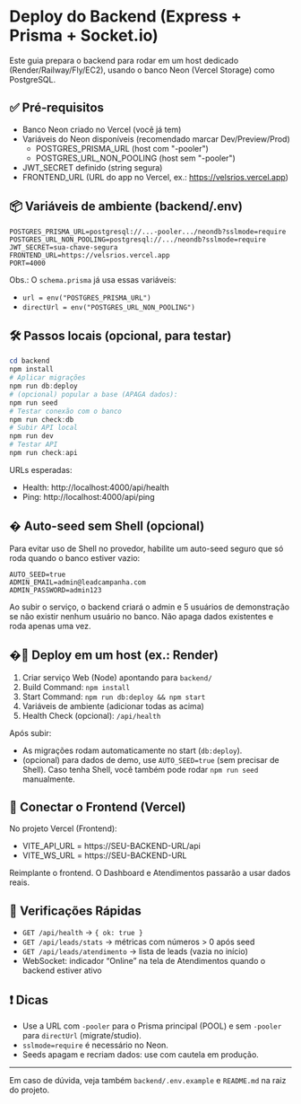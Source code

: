 # Deploy do Backend (Express + Prisma + Socket.io)

Este guia prepara o backend para rodar em um host dedicado (Render/Railway/Fly/EC2), usando o banco Neon (Vercel Storage) como PostgreSQL.

## ✅ Pré‑requisitos
- Banco Neon criado no Vercel (você já tem)
- Variáveis do Neon disponíveis (recomendado marcar Dev/Preview/Prod)
  - POSTGRES_PRISMA_URL (host com "-pooler")
  - POSTGRES_URL_NON_POOLING (host sem "-pooler")
- JWT_SECRET definido (string segura)
- FRONTEND_URL (URL do app no Vercel, ex.: https://velsrios.vercel.app)

## 📦 Variáveis de ambiente (backend/.env)

```
POSTGRES_PRISMA_URL=postgresql://...-pooler.../neondb?sslmode=require
POSTGRES_URL_NON_POOLING=postgresql://.../neondb?sslmode=require
JWT_SECRET=sua-chave-segura
FRONTEND_URL=https://velsrios.vercel.app
PORT=4000
```

Obs.: O `schema.prisma` já usa essas variáveis:
- `url = env("POSTGRES_PRISMA_URL")`
- `directUrl = env("POSTGRES_URL_NON_POOLING")`

## 🛠️ Passos locais (opcional, para testar)

```powershell
cd backend
npm install
# Aplicar migrações
npm run db:deploy
# (opcional) popular a base (APAGA dados):
npm run seed
# Testar conexão com o banco
npm run check:db
# Subir API local
npm run dev
# Testar API
npm run check:api
```

URLs esperadas:
- Health: http://localhost:4000/api/health
- Ping:   http://localhost:4000/api/ping

## � Auto-seed sem Shell (opcional)

Para evitar uso de Shell no provedor, habilite um auto-seed seguro que só roda quando o banco estiver vazio:

```
AUTO_SEED=true
ADMIN_EMAIL=admin@leadcampanha.com
ADMIN_PASSWORD=admin123
```

Ao subir o serviço, o backend criará o admin e 5 usuários de demonstração se não existir nenhum usuário no banco. Não apaga dados existentes e roda apenas uma vez.

## �🚀 Deploy em um host (ex.: Render)

1. Criar serviço Web (Node) apontando para `backend/`
2. Build Command: `npm install`
3. Start Command: `npm run db:deploy && npm start`
4. Variáveis de ambiente (adicionar todas as acima)
5. Health Check (opcional): `/api/health`

Após subir:
- As migrações rodam automaticamente no start (`db:deploy`).
- (opcional) para dados de demo, use `AUTO_SEED=true` (sem precisar de Shell). Caso tenha Shell, você também pode rodar `npm run seed` manualmente.

## 🔌 Conectar o Frontend (Vercel)

No projeto Vercel (Frontend):
- VITE_API_URL = https://SEU-BACKEND-URL/api
- VITE_WS_URL  = https://SEU-BACKEND-URL

Reimplante o frontend. O Dashboard e Atendimentos passarão a usar dados reais.

## 🧪 Verificações Rápidas
- `GET /api/health` → `{ ok: true }`
- `GET /api/leads/stats` → métricas com números > 0 após seed
- `GET /api/leads/atendimento` → lista de leads (vazia no início)
- WebSocket: indicador “Online” na tela de Atendimentos quando o backend estiver ativo

## ❗ Dicas
- Use a URL com `-pooler` para o Prisma principal (POOL) e sem `-pooler` para `directUrl` (migrate/studio).
- `sslmode=require` é necessário no Neon.
- Seeds apagam e recriam dados: use com cautela em produção.

---

Em caso de dúvida, veja também `backend/.env.example` e `README.md` na raiz do projeto.
